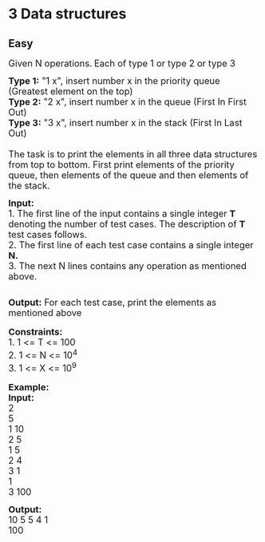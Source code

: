 # 3 Data structures
## Easy 
<div class="problem-statement">
                <p></p><p><span style="font-size:18px">Given N operations.</span> <span style="font-size:18px">Each of type 1 or type 2 or type 3</span></p>

<p><span style="font-size:18px"><strong>Type 1:</strong> "1 x", insert number x in the priority queue (Greatest element on the top)<br>
<strong>Type 2:</strong> "2 x", insert number x in the queue (First In First Out)<br>
<strong>Type 3:</strong> "3 x", insert number x in the stack (First In Last Out)<br>
<br>
The task is to print the elements in all three data structures from top to bottom. First print elements of the priority queue, then elements of the queue and then elements of the stack.</span></p>

<p><span style="font-size:18px"><strong>Input: </strong><br>
1. The first line of the input contains a single integer<em> </em> <strong>T</strong> denoting the number of test cases. The description of&nbsp;<strong>T</strong> test cases follows.<br>
2. The first line of each test case contains a single integer<strong> N</strong><strong>.</strong><br>
3. The next N lines contains any operation as mentioned above. </span></p>

<p><br>
<span style="font-size:18px"><strong>Output:</strong> For each test case, print the elements as mentioned above</span><br>
<br>
<span style="font-size:18px"><strong>Constraints:</strong><br>
1. 1 &lt;= T &lt;= 100</span><br>
<span style="font-size:18px">2. </span><span style="font-size:18px">1 &lt;= N &lt;= 10<sup>4</sup><br>
3. 1 &lt;= X &lt;= 10<sup>9</sup></span><br>
<br>
<span style="font-size:18px"><strong>Example:<br>
Input:</strong></span><br>
<span style="font-size:18px">2</span><br>
<span style="font-size:18px">5<br>
1 10<br>
2 5</span><br>
<span style="font-size:18px">1 5<br>
2 4<br>
3 1<br>
1<br>
3 100</span></p>

<p><strong><span style="font-size:18px">Output:</span></strong><br>
<span style="font-size:18px">10 5 5 4 1<br>
100</span></p>
 <p></p>
            </div>